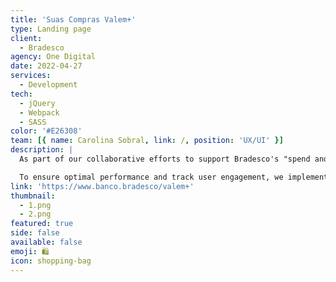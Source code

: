 ```yaml
---
title: 'Suas Compras Valem+'
type: Landing page
client:
  - Bradesco
agency: One Digital
date: 2022-04-27
services:
  - Development
tech:
  - jQuery
  - Webpack
  - SASS
color: '#E26308'
team: [{ name: Carolina Sobral, link: /, position: 'UX/UI' }]
description: |
  As part of our collaborative efforts to support Bradesco's "spend and earn" program promotion, we focused on developing a seamlessly integrated landing page within the company's main website. The landing page featured multiple sections that provided users with convenient access to relevant information related to their card's spending. Through close coordination with the client's backend team, we successfully integrated the landing page using an iframe, resulting in a streamlined and efficient user experience.

  To ensure optimal performance and track user engagement, we implemented effective tracking and analytics tools. These tools allowed us to monitor user interactions and gain valuable insights into website performance, such as click-through rates and user behavior. By leveraging these insights, we were able to continuously optimize the landing page for improved user engagement and conversion rates. Our focus on seamless integration, streamlined user experience, and data-driven optimization contributed to the success of the promotion and maximized the effectiveness of Bradesco's campaign.
link: 'https://www.banco.bradesco/valem+'
thumbnail:
  - 1.png
  - 2.png
featured: true
side: false
available: false
emoji: 🛍️
icon: shopping-bag
---
```

